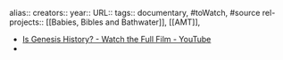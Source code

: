 alias::
creators::
year::
URL::
tags:: documentary, #toWatch, #source
rel-projects:: [[Babies, Bibles and Bathwater]], [[AMT]],


- [Is Genesis History? - Watch the Full Film - YouTube](https://www.youtube.com/watch?v=UM82qxxskZE&t=0s)
-
